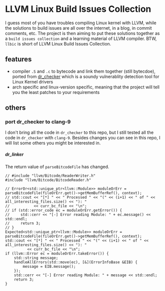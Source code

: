 # LLVM Linux Build Issues Collection

I guess most of you have troubles compiling Linux kernel with LLVM, while the solutions to build issues are all over
the internet, in a blog, in commit comments, etc. The project is then aiming to put these solutions together as a 
`build issues collection` and a learning material of LLVM compiler. BTW, `llbic` is short of LLVM Linux Build Issues
 Collection.

## features

+ compiler `.S` and `.c` to bytecode and link them together (still bytecdoe), ported from [dr_checker](https://github.com/ucsb-seclab/dr_checker) which is a soundy vulnerablity detection tool for Linux Kernel drivers
+ arch specific and linux-version specific, meaning that the project will tell you the least patches to your requirements


## others

### port dr_checker to clang-9

I don't bring all the code in `dr_checker` to this repo, but I still tested all the code in `dr_checker` with `clang-9`.
Besides changes you can see in this repo, I will list some others you might be interested in.

##### dr_linker

The return value of `parseBitcodeFile` has changed.

```cplusplus
// #include "llvm/Bitcode/ReaderWriter.h"
#include "llvm/Bitcode/BitcodeReader.h"

// ErrorOr<std::unique_ptr<llvm::Module>> moduleOrErr = parseBitcodeFile(fileOrErr.get()->getMemBufferRef(), context);
// std::cout << "[*] " << " Processed " << "(" << (i+1) << " of " << all_interesting_files.size() << "): "
//           << curr_bc_file << "\n";
// if (std::error_code ec = moduleOrErr.getError()) {
//     std::cerr << "[-] Error reading Module: " + ec.message() << std::endl;
//     return 3;
// }
Expected<std::unique_ptr<llvm::Module>> moduleOrErr = parseBitcodeFile(fileOrErr.get()->getMemBufferRef(), context);
std::cout << "[*] " << " Processed " << "(" << (i+1) << " of " << all_interesting_files.size() << "): "
          << curr_bc_file << "\n";
if (llvm::Error ec = moduleOrErr.takeError()) {
    std::string message;
    handleAllErrors(std::move(ec), [&](ErrorInfoBase &EIB) {
        message = EIB.message();
    });
    std::cerr << "[-] Error reading Module: " + message << std::endl;
    return 3;
}
```


